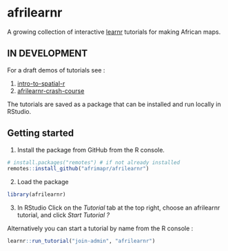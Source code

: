 
<!-- README.md is generated from README.Rmd. Please edit that file -->

<!-- used devtools::build_readme() to update the md -->

# afrilearnr

<!-- badges: start -->

<!-- badges: end -->

A growing collection of interactive
[learnr](https://rstudio.github.io/learnr/) tutorials for making African
maps.

## IN DEVELOPMENT

For a draft demos of tutorials see :

1.  [intro-to-spatial-r](https://andysouth.shinyapps.io/intro-to-spatial-r/)
2.  [afrilearnr-crash-course](https://andysouth.shinyapps.io/afrilearnr-crash-course/)

The tutorials are saved as a package that can be installed and run
locally in RStudio.

## Getting started

1.  Install the package from GitHub from the R console.

<!-- end list -->

``` r
# install.packages("remotes") # if not already installed
remotes::install_github("afrimapr/afrilearnr")
```

2.  Load the package

<!-- end list -->

``` r
library(afrilearnr)
```

3.  In RStudio Click on the *Tutorial* tab at the top right, choose an
    afrilearnr tutorial, and click *Start Tutorial ?*

Alternatively you can start a tutorial by name from the R console :

``` r
learnr::run_tutorial("join-admin", "afrilearnr")
```
